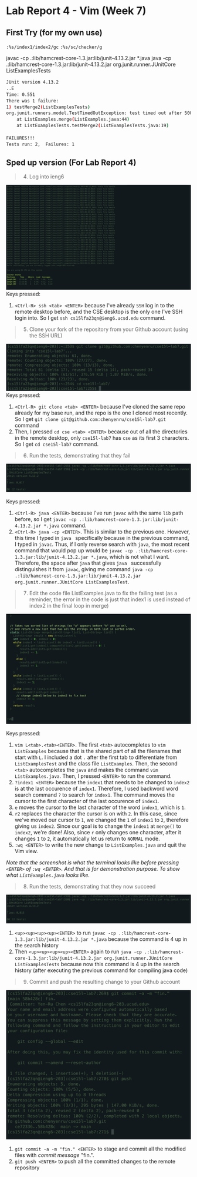 # Lab Report 4 - Vim (Week 7)
## First Try (for my own use)
`:%s/index1/index2/gc`
`:%s/sc/checker/g`


javac -cp .:lib/hamcrest-core-1.3.jar:lib/junit-4.13.2.jar *.java
java -cp .:lib/hamcrest-core-1.3.jar:lib/junit-4.13.2.jar org.junit.runner.JUnitCore ListExamplesTests

```bash
JUnit version 4.13.2
..E
Time: 0.551
There was 1 failure:
1) testMerge2(ListExamplesTests)
org.junit.runners.model.TestTimedOutException: test timed out after 500 milliseconds
	at ListExamples.merge(ListExamples.java:44)
	at ListExamplesTests.testMerge2(ListExamplesTests.java:19)

FAILURES!!!
Tests run: 2,  Failures: 1
```

## Sped up version (For Lab Report 4)

> 4. Log into ieng6

![Step 4](step4.png)
Keys pressed: 
1. `<Ctrl-R> ssh <tab> <ENTER>` because I've already `SSH` log in to the remote desktop before, and the CSE desktop is the only one I've SSH login into. So I get `ssh cs15lfa23qn@ieng6.ucsd.edu` command.


> 5. Clone your fork of the repository from your Github account (using the SSH URL)

![Alt text](step5.png)
Keys pressed: 
1. `<Ctrl-R> git clone <tab> <ENTER>` because I've cloned the same repo already for my base run, and the repo is the one I cloned most recently. So I get `git clone git@github.com:chenyenru/cse15l-lab7.git` command
2. Then, I pressed `cd cse <tab> <ENTER>` because out of all the directories in the remote desktop, only `cse15l-lab7` has `cse` as its first 3 characters. So I get `cd cse15l-lab7` command.


> 6. Run the tests, demonstrating that they fail

![Alt text](step6.png)

Keys pressed: 
1. `<Ctrl-R> java <ENTER>` because I've run `javac` with the same `lib` path before, so I get `javac -cp .:lib/hamcrest-core-1.3.jar:lib/junit-4.13.2.jar *.java` command.
2. `<Ctrl-R> java -cp <ENTER>`. This is similar to the previous one. However, this time I typed in `java ` specifically because in the previous command, I typed in `javac`. Thus, if I only reverse search with `java`, the most recent command that would pop up would be `javac -cp .:lib/hamcrest-core-1.3.jar:lib/junit-4.13.2.jar *.java`, which is not what I want. Therefore, the space after `java` that gives `java ` successfully distinguishes it from `javac`, giving me command `java -cp .:lib/hamcrest-core-1.3.jar:lib/junit-4.13.2.jar org.junit.runner.JUnitCore ListExamplesTest`. 

> 7. Edit the code file ListExamples.java to fix the failing test (as a reminder, the error in the code is just that index1 is used instead of index2 in the final loop in merge)

![Alt text](step7.png)

Keys pressed:
1. `vim L<tab>.<tab><ENTER>`. The first `<tab>` autocompletes to `vim ListExamples` because that is the shared part of all the filenames that start with `L`. I included a dot `.` after the first tab to differentiate from `ListExamplesTest` and the class file `ListExamples`. Then, the second `<tab>` autocompletes the `java` and makes the command `vim ListExamples.java`. Then, I pressed `<ENTER>` to run the command.
2. `?index1 <ENTER>` because the `index1` that needs to be changed to `index2` is at the last occurence of `index1`. Therefore, I used backword word search command `?` to search for `index1`. The command moves the cursor to the first character of the last occurence of `index1`.
3. `e` moves the cursor to the last character of the word `index1`, which is `1`.
4. `r2` replaces the character the cursor is on with `2`. In this case, since we've moved our cursor to `1`, we changed the `1` of `index1` to `2`, therefore giving us `index2`. Since our goal is to change the `index1` at `merge()` to `index2`, we're done! Also, since `r` only changes one character, after it changes `1` to `2`, it automatically let us return to `NORMAL` mode.
5. `:wq <ENTER>` to write the new change to `ListExamples.java` and quit the Vim view.

*Note that the screenshot is what the terminal looks like before pressing `<ENTER>` of `:wq <ENTER>`. And that is for demonstration purpose. To show what `ListExamples.java` looks like.*

> 8. Run the tests, demonstrating that they now succeed

![Alt text](step8.png)

1. `<up><up><up><up><ENTER>` to run `javac -cp .:lib/hamcrest-core-1.3.jar:lib/junit-4.13.2.jar *.java` because the command is 4 up in the search history
2. Then `<up><up><up><up><ENTER>` again to run `java -cp .:lib/hamcrest-core-1.3.jar:lib/junit-4.13.2.jar org.junit.runner.JUnitCore ListExamplesTests` because now this command is 4 up in the search history (after executing the previous command for compiling java code)

> 9. Commit and push the resulting change to your Github account

![Alt text](step9.png)

1. `git commit -a -m "fin." <ENTER>` to stage and commit all the modified files with *commit message* "fin.".
2. `git push <ENTER>` to push all the committed changes to the remote repository
